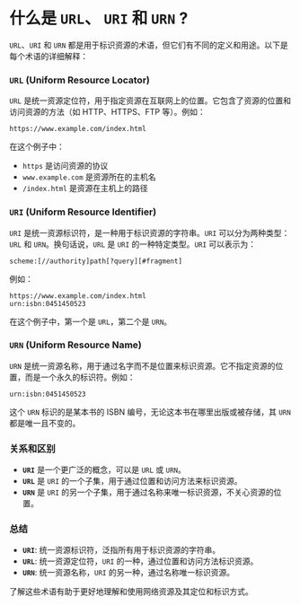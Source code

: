 # 什么是 `URL`、 `URI` 和 `URN` ?

`URL`、`URI` 和 `URN` 都是用于标识资源的术语，但它们有不同的定义和用途。以下是每个术语的详细解释：

### `URL` (Uniform Resource Locator)

`URL` 是统一资源定位符，用于指定资源在互联网上的位置。它包含了资源的位置和访问资源的方法（如 HTTP、HTTPS、FTP 等）。例如：

```
https://www.example.com/index.html
```

在这个例子中：

- `https` 是访问资源的协议
- `www.example.com` 是资源所在的主机名
- `/index.html` 是资源在主机上的路径

### `URI` (Uniform Resource Identifier)

`URI` 是统一资源标识符，是一种用于标识资源的字符串。`URI` 可以分为两种类型：`URL` 和 `URN`。换句话说，`URL` 是 `URI` 的一种特定类型。`URI` 可以表示为：

```
scheme:[//authority]path[?query][#fragment]
```

例如：

```
https://www.example.com/index.html
urn:isbn:0451450523
```

在这个例子中，第一个是 `URL`，第二个是 `URN`。

### `URN` (Uniform Resource Name)

`URN` 是统一资源名称，用于通过名字而不是位置来标识资源。它不指定资源的位置，而是一个永久的标识符。例如：

```
urn:isbn:0451450523
```

这个 `URN` 标识的是某本书的 ISBN 编号，无论这本书在哪里出版或被存储，其 `URN` 都是唯一且不变的。

### 关系和区别

- **`URI`** 是一个更广泛的概念，可以是 `URL` 或 `URN`。
- **`URL`** 是 `URI` 的一个子集，用于通过位置和访问方法来标识资源。
- **`URN`** 是 `URI` 的另一个子集，用于通过名称来唯一标识资源，不关心资源的位置。

### 总结

- **`URI`**: 统一资源标识符，泛指所有用于标识资源的字符串。
- **`URL`**: 统一资源定位符，`URI` 的一种，通过位置和访问方法标识资源。
- **`URN`**: 统一资源名称，`URI` 的另一种，通过名称唯一标识资源。

了解这些术语有助于更好地理解和使用网络资源及其定位和标识方式。
